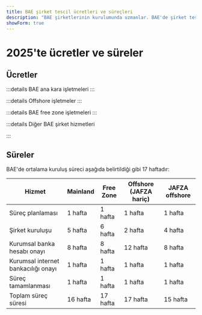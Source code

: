 ```yaml
---
title: BAE şirket tescil ücretleri ve süreçleri
description: "BAE şirketlerinin kurulumunda uzmanlar. BAE'de şirket tescil ücretleri ve tahmini işletme kurulum süreci."
showForm: true
---
```


# 2025'te ücretler ve süreler

## Ücretler

:::details BAE ana kara işletmeleri
<TableWrapper
  :headers="['Farklı BAE işletme türleri', '1. Yıl Maliyeti', '2. Yıl Maliyeti', 'Taslak Fatura']"
  :rows="[
    { title: 'Dubai mainland LLC', year1Cost: 23610, year2Cost: 12932, invoiceLink: 'https://docs.google.com/document/d/17zrplxsKNhqfC8AGuqbiAzR_1QXutglx_zeaSEys7-E/edit?usp=sharing' },
    { title: 'Abu Dhabi LLC', year1Cost: 29538, year2Cost: 12003, invoiceLink: '/resources/contacts' },
    { title: 'RAK LLC', year1Cost: 23400, year2Cost: 10469, invoiceLink: '/resources/contacts' },
    { title: 'Sharjah LLC', year1Cost: 30995, year2Cost: 13960, invoiceLink: '/resources/contacts' },
    { title: 'Ajman LLC', year1Cost: 29375, year2Cost: 8960, invoiceLink: '/resources/contacts' }
  ]"
/>
:::

:::details Offshore işletmeler
<TableWrapper
  :headers="['BAE Offshore şirket kurma seçenekleri', '1. Yıl Maliyeti', '2. Yıl Maliyeti', 'Taslak Fatura']"
  :rows="[
    { title: 'JAFZA offshore şirket kurulumu', year1Cost: 22393, year2Cost: 10143, invoiceLink: '/resources/contacts' },
    { title: 'RAK offshore şirket kurulumu', year1Cost: 16714, year2Cost: 5620, invoiceLink: '/resources/contacts' },
    { title: 'Ajman offshore şirket kurulumu', year1Cost: 12670, year2Cost: 3200, invoiceLink: '/resources/contacts' }
  ]"
/>
:::

:::details BAE free zone işletmeleri
<TableWrapper
  :headers="['BAE free zone\'ları', '1. Yıl Maliyeti', '2. Yıl Maliyeti', 'Taslak Fatura']"
  :rows="[
    { title: 'Dubai FTZ - Dubai Airport', year1Cost: 22063, year2Cost: 12329, invoiceLink: '/resources/contacts' },
    { title: 'Dubai FTZ - DMCC', year1Cost: 24874, year2Cost: 15999, invoiceLink: '/resources/contacts' },
    { title: 'RAKEZ company', year1Cost: 19605, year2Cost: 11182, invoiceLink: '/resources/contacts' }
  ]"
/>
:::

:::details Diğer BAE şirket hizmetleri

<TableWrapper
  :headers="['BAE kurumsal banka hesabı açma (seyahat gerekli)', 'Açıklamalar', 'USD Cinsinden Maliyet']"
  :rows="[
    { title: 'Kaydettiğimiz BAE şirketi için BAE kurumsal banka hesabı', remarks: 'Basit kurumsal yapı ve iş faaliyeti', cost: 4950 },
    { title: '', remarks: 'Karmaşık kurumsal yapı veya iş faaliyeti (örn. kripto)', cost: 6950 },
    { title: 'Kaydetmediğimiz BAE şirketi için BAE kurumsal banka hesabı', remarks: 'BAE kurumsal banka hesabı için BAE şirketi', cost: 6950 },
    { title: '', remarks: 'Karmaşık kurumsal yapı veya iş faaliyeti (örn. kripto)', cost: 8950 },
    { title: 'BAE kişisel banka hesabı', remarks: '', cost: 2950 }
  ]"
/>

<TableWrapper
  :headers="['BAE oturma/çalışma vizesi', 'Açıklamalar', 'Maliyet']"
  :rows="[
    { title: 'Çalışma vizesi ücretleri', remarks: 'Ücretimize dahil olanlar:<br/>i) Çalışan Koruma Programı (EPI) ücreti (maaş aralığına ve vize türüne bağlı olarak 23 USD ile 155 USD arası);<br/>ii) sağlık uygunluk testi (235 USD)<br/>iii) Emirates ID başvurusu (165 USD) ve<br/>iv) devlet başvuru ücreti (1.500 USD). Sağlık sigortası ücretleri hariçtir', cost: 4950 },
    { title: 'Altın vize ücretleri', remarks: '', cost: 7950 },
    { title: 'Bağımlı vizesi - eş', remarks: '', cost: 2950 },
    { title: 'Bağımlı vizesi - çocuk', remarks: '', cost: 1950 }
  ]"
/>

<TableWrapper
  :headers="['BAE şirket muhasebe ve vergi hizmetleri', 'Açıklamalar', 'Maliyet']"
  :rows="[
    { title: 'Aktif şirket için yıllık muhasebe ve vergi ücretleri', remarks: 'Bu, Golden Fish ücretlerinin bir tahminidir. Şirketinizden taslak muhasebe rakamları alındıktan sonra, Golden Fish işletmeniz için muhasebe ve vergi ücretlerini doğru bir şekilde bildirecektir.', cost: 5950 },
    { title: 'Pasif şirket için yıllık muhasebe ve vergi ücretleri', remarks: '', cost: 1200 },
    { title: 'Yaklaşık denetim ücretleri (gerekirse)', remarks: '', cost: 2000 },
    { title: 'KDV beyannamesi', remarks: 'Hacme bağlı olarak üç aylık veya aylık', cost: 750 },
    { title: 'Defter tutma', remarks: '', buttonLink: '#' },
    { title: 'Bordro', remarks: '', buttonLink: '#' }
  ]"
/>
:::

## Süreler

BAE'de ortalama kuruluş süreci aşağıda belirtildiği gibi 17 haftadır:

| Hizmet                              | Mainland | Free Zone | Offshore (JAFZA hariç) | JAFZA offshore |
| ----------------------------------- | -------- | --------- | ---------------------- | -------------- |
| Süreç planlaması                    | 1 hafta  | 1 hafta   | 1 hafta                | 1 hafta        |
| Şirket kuruluşu                     | 5 hafta  | 6 hafta   | 2 hafta                | 4 hafta        |
| Kurumsal banka hesabı onayı         | 8 hafta  | 8 hafta   | 12 hafta               | 8 hafta        |
| Kurumsal internet bankacılığı onayı | 1 hafta  | 1 hafta   | 1 hafta                | 1 hafta        |
| Süreç tamamlanması                  | 1 hafta  | 1 hafta   | 1 hafta                | 1 hafta        |
| Toplam süreç süresi                 | 16 hafta | 17 hafta  | 17 hafta               | 15 hafta       |
